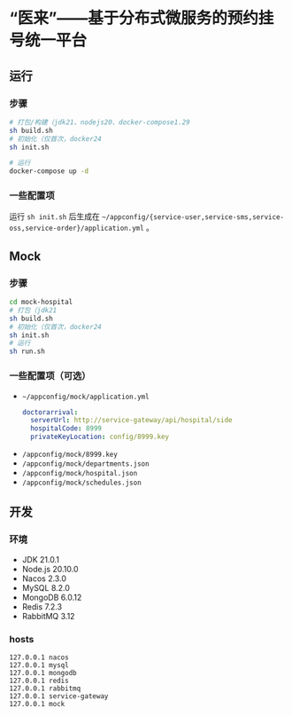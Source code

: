 # “医来”——基于分布式微服务的预约挂号统一平台

## 运行

### 步骤
```bash
# 打包/构建（jdk21、nodejs20、docker-compose1.29
sh build.sh
# 初始化（仅首次，docker24
sh init.sh

# 运行
docker-compose up -d
```

### 一些配置项
运行 `sh init.sh` 后生成在 `~/appconfig/{service-user,service-sms,service-oss,service-order}/application.yml` 。


## Mock

### 步骤
```bash
cd mock-hospital
# 打包（jdk21
sh build.sh
# 初始化（仅首次，docker24
sh init.sh
# 运行
sh run.sh
```

### 一些配置项（可选）
- `~/appconfig/mock/application.yml`
  ```yml
  doctorarrival:
    serverUrl: http://service-gateway/api/hospital/side
    hospitalCode: 8999
    privateKeyLocation: config/8999.key
  ```
- `/appconfig/mock/8999.key`
- `/appconfig/mock/departments.json`
- `/appconfig/mock/hospital.json`
- `/appconfig/mock/schedules.json`


## 开发

### 环境
- JDK 21.0.1
- Node.js 20.10.0
- Nacos 2.3.0
- MySQL 8.2.0
- MongoDB 6.0.12
- Redis 7.2.3
- RabbitMQ 3.12

### hosts
```
127.0.0.1 nacos
127.0.0.1 mysql
127.0.0.1 mongodb
127.0.0.1 redis
127.0.0.1 rabbitmq
127.0.0.1 service-gateway
127.0.0.1 mock
```
